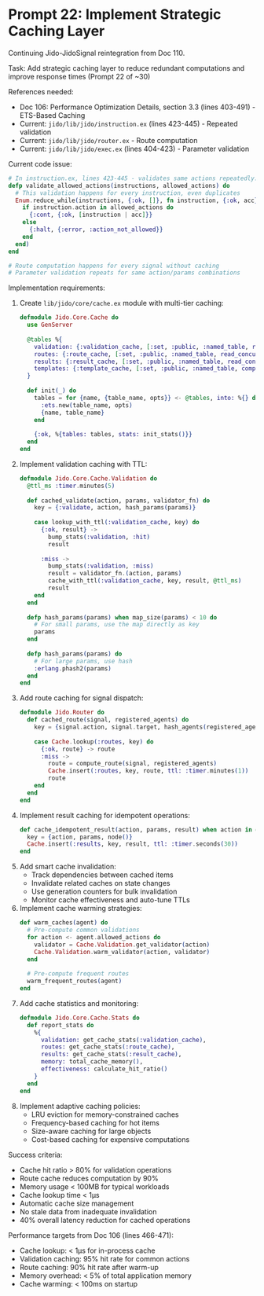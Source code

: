 # Prompt 22: Implement Strategic Caching Layer

Continuing Jido-JidoSignal reintegration from Doc 110.

Task: Add strategic caching layer to reduce redundant computations and improve response times (Prompt 22 of ~30)

References needed:
- Doc 106: Performance Optimization Details, section 3.3 (lines 403-491) - ETS-Based Caching
- Current: `jido/lib/jido/instruction.ex` (lines 423-445) - Repeated validation
- Current: `jido/lib/jido/router.ex` - Route computation
- Current: `jido/lib/jido/exec.ex` (lines 404-423) - Parameter validation

Current code issue:
```elixir
# In instruction.ex, lines 423-445 - validates same actions repeatedly:
defp validate_allowed_actions(instructions, allowed_actions) do
  # This validation happens for every instruction, even duplicates
  Enum.reduce_while(instructions, {:ok, []}, fn instruction, {:ok, acc} ->
    if instruction.action in allowed_actions do
      {:cont, {:ok, [instruction | acc]}}
    else
      {:halt, {:error, :action_not_allowed}}
    end
  end)
end

# Route computation happens for every signal without caching
# Parameter validation repeats for same action/params combinations
```

Implementation requirements:
1. Create `lib/jido/core/cache.ex` module with multi-tier caching:
   ```elixir
   defmodule Jido.Core.Cache do
     use GenServer
     
     @tables %{
       validation: {:validation_cache, [:set, :public, :named_table, read_concurrency: true]},
       routes: {:route_cache, [:set, :public, :named_table, read_concurrency: true]},
       results: {:result_cache, [:set, :public, :named_table, read_concurrency: true, write_concurrency: true]},
       templates: {:template_cache, [:set, :public, :named_table, compressed: true]}
     }
     
     def init(_) do
       tables = for {name, {table_name, opts}} <- @tables, into: %{} do
         :ets.new(table_name, opts)
         {name, table_name}
       end
       
       {:ok, %{tables: tables, stats: init_stats()}}
     end
   end
   ```
2. Implement validation caching with TTL:
   ```elixir
   defmodule Jido.Core.Cache.Validation do
     @ttl_ms :timer.minutes(5)
     
     def cached_validate(action, params, validator_fn) do
       key = {:validate, action, hash_params(params)}
       
       case lookup_with_ttl(:validation_cache, key) do
         {:ok, result} -> 
           bump_stats(:validation, :hit)
           result
           
         :miss ->
           bump_stats(:validation, :miss)
           result = validator_fn.(action, params)
           cache_with_ttl(:validation_cache, key, result, @ttl_ms)
           result
       end
     end
     
     defp hash_params(params) when map_size(params) < 10 do
       # For small params, use the map directly as key
       params
     end
     
     defp hash_params(params) do
       # For large params, use hash
       :erlang.phash2(params)
     end
   end
   ```
3. Add route caching for signal dispatch:
   ```elixir
   defmodule Jido.Router do
     def cached_route(signal, registered_agents) do
       key = {signal.action, signal.target, hash_agents(registered_agents)}
       
       case Cache.lookup(:routes, key) do
         {:ok, route} -> route
         :miss ->
           route = compute_route(signal, registered_agents)
           Cache.insert(:routes, key, route, ttl: :timer.minutes(1))
           route
       end
     end
   end
   ```
4. Implement result caching for idempotent operations:
   ```elixir
   def cache_idempotent_result(action, params, result) when action in @idempotent_actions do
     key = {action, params, node()}
     Cache.insert(:results, key, result, ttl: :timer.seconds(30))
   end
   ```
5. Add smart cache invalidation:
   - Track dependencies between cached items
   - Invalidate related caches on state changes
   - Use generation counters for bulk invalidation
   - Monitor cache effectiveness and auto-tune TTLs
6. Implement cache warming strategies:
   ```elixir
   def warm_caches(agent) do
     # Pre-compute common validations
     for action <- agent.allowed_actions do
       validator = Cache.Validation.get_validator(action)
       Cache.Validation.warm_validator(action, validator)
     end
     
     # Pre-compute frequent routes
     warm_frequent_routes(agent)
   end
   ```
7. Add cache statistics and monitoring:
   ```elixir
   defmodule Jido.Core.Cache.Stats do
     def report_stats do
       %{
         validation: get_cache_stats(:validation_cache),
         routes: get_cache_stats(:route_cache),
         results: get_cache_stats(:result_cache),
         memory: total_cache_memory(),
         effectiveness: calculate_hit_ratio()
       }
     end
   end
   ```
8. Implement adaptive caching policies:
   - LRU eviction for memory-constrained caches
   - Frequency-based caching for hot items
   - Size-aware caching for large objects
   - Cost-based caching for expensive computations

Success criteria:
- Cache hit ratio > 80% for validation operations
- Route cache reduces computation by 90%
- Memory usage < 100MB for typical workloads
- Cache lookup time < 1μs
- Automatic cache size management
- No stale data from inadequate invalidation
- 40% overall latency reduction for cached operations

Performance targets from Doc 106 (lines 466-471):
- Cache lookup: < 1μs for in-process cache
- Validation caching: 95% hit rate for common actions
- Route caching: 90% hit rate after warm-up
- Memory overhead: < 5% of total application memory
- Cache warming: < 100ms on startup